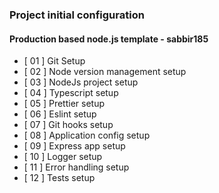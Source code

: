 ### Project initial configuration
#### Production based node.js template - sabbir185

-   [ 01 ] Git Setup
-   [ 02 ] Node version management setup
-   [ 03 ] NodeJs project setup
-   [ 04 ] Typescript setup
-   [ 05 ] Prettier setup
-   [ 06 ] Eslint setup
-   [ 07 ] Git hooks setup
-   [ 08 ] Application config setup
-   [ 09 ] Express app setup
-   [ 10 ] Logger setup
-   [ 11 ] Error handling setup
-   [ 12 ] Tests setup
